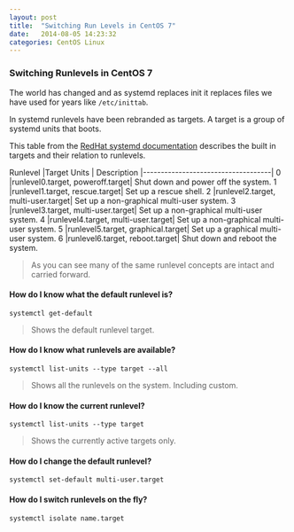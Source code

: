 ```yaml
---
layout: post
title:  "Switching Run Levels in CentOS 7"
date:   2014-08-05 14:23:32
categories: CentOS Linux
---
```


### Switching Runlevels in CentOS 7

The world has changed and as systemd replaces init it replaces files we have used for years like `/etc/inittab`.

In systemd runlevels have been rebranded as targets.  A target is a group of systemd units that boots.

This table from the [RedHat systemd documentation](https://access.redhat.com/documentation/en-US/Red_Hat_Enterprise_Linux/7/html/System_Administrators_Guide/sect-Managing_Services_with_systemd-Targets.html) describes the built in targets and their relation to runlevels.

Runlevel |Target Units | Description
|------------------------------------|
0        |runlevel0.target, poweroff.target| Shut down and power off the system.
1        |runlevel1.target, rescue.target| Set up a rescue shell.
2        |runlevel2.target, multi-user.target| Set up a non-graphical multi-user system.
3        |runlevel3.target, multi-user.target|  Set up a non-graphical multi-user system.
4        |runlevel4.target, multi-user.target| Set up a non-graphical multi-user system.
5        |runlevel5.target, graphical.target|  Set up a graphical multi-user system.
6        |runlevel6.target, reboot.target| Shut down and reboot the system.

> As you can see many of the same runlevel concepts are intact and carried forward.

#### How do I know what  the default runlevel is?

    systemctl get-default

>Shows the default runlevel target.

#### How do I know what runlevels are available?
    systemctl list-units --type target --all

>Shows all the runlevels on the system.  Including custom.

#### How do I know the current runlevel?

    systemctl list-units --type target
>Shows the currently active targets only.


#### How do I change the default runlevel?
    systemctl set-default multi-user.target

#### How do I switch runlevels on the fly?
    systemctl isolate name.target


[jekyll-gh]: https://github.com/jekyll/jekyll
[jekyll]:    http://jekyllrb.com
